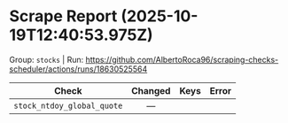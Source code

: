 # Scrape Report (2025-10-19T12:40:53.975Z)

Group: `stocks`  |  Run: https://github.com/AlbertoRoca96/scraping-checks-scheduler/actions/runs/18630525564

| Check | Changed | Keys | Error |
|---|:---:|:--|:--|
| `stock_ntdoy_global_quote` | — |  |  |
